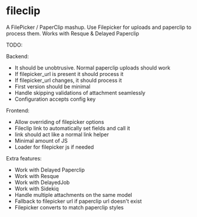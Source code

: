 fileclip
========

A FilePicker / PaperClip mashup.  Use Filepicker for uploads and paperclip to process them.  Works with Resque &amp; Delayed Paperclip

TODO:

Backend:
* It should be unobtrusive.  Normal paperclip uploads should work
* If filepicker_url is present it should process it
* If filepicker_url changes, it should process it
* First version should be minimal
* Handle skipping validations of attachment seamlessly
* Configuration accepts config key

Frontend:
* Allow overriding of filepicker options
* Fileclip link to automatically set fields and call it
* link should act like a normal link helper
* Minimal amount of JS
* Loader for filepicker js if needed

Extra features:
* Work with Delayed Paperclip
* Work with Resque
* Work with DelayedJob
* Work with Sidekiq
* Handle multiple attachments on the same model
* Fallback to filepicker url if paperclip url doesn't exist
* Filepicker converts to match paperclip styles